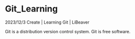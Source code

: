 # Git_Learning
2023/12/3 Create | Learning Git | LiBeaver

Git is a distribution version control system.
Git is free software.
